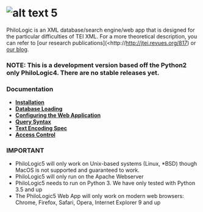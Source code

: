 ![alt text](www/app/assets/img/philo.png) 5
===========

PhiloLogic is an XML database/search engine/web app that is designed 
for the particular difficulties of TEI XML.  For a more theoretical 
description, you can refer to [our research publications](<http://http://jtei.revues.org/817) or [our blog](<http://artfl.blogspot.com>).

### NOTE: This is a development version based off the Python2 only PhiloLogic4. There are no stable releases yet. ###


### Documentation ###
* [**Installation**](docs/installation.md)
* [**Database Loading**](docs/database_loading.md)
* [**Configuring the Web Application**](docs/configure_web_app.md)
* [**Query Syntax**](docs/query_syntax.md)
* [**Text Encoding Spec**](docs/encoding_spec.md)
* [**Access Control**](docs/access_control.md)


### IMPORTANT ###
* PhiloLogic5 will only work on Unix-based systems (Linux, *BSD) though MacOS is not supported and guaranteed to work.
* PhiloLogic5 will only run on the Apache Webserver
* PhiloLogic5 needs to run on Python 3. We have only tested with Python 3.5 and up
* The PhiloLogic5 Web App will only work on modern web browsers: Chrome, Firefox, Safari, Opera, Internet Explorer 9 and up
